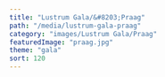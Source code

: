 ```yaml
---
title: "Lustrum Gala/&#8203;Praag"
path: "/media/lustrum-gala-praag"
category: "images/Lustrum Gala/Praag"
featuredImage: "praag.jpg"
theme: "gala"
sort: 120
---
```

